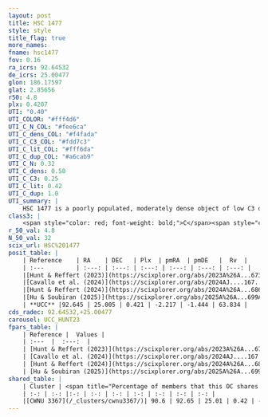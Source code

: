 ```yaml
---
layout: post
title: HSC 1477
style: style
title_flag: true
more_names: 
fname: hsc1477
fov: 0.16
ra_icrs: 92.64532
de_icrs: 25.00477
glon: 186.17597
glat: 2.85656
r50: 4.8
plx: 0.4207
UTI: "0.40"
UTI_COLOR: "#fff4d6"
UTI_C_N_COL: "#fee6ca"
UTI_C_dens_COL: "#f4fada"
UTI_C_C3_COL: "#fdd7c3"
UTI_C_lit_COL: "#fff6da"
UTI_C_dup_COL: "#a6cab9"
UTI_C_N: 0.32
UTI_C_dens: 0.58
UTI_C_C3: 0.25
UTI_C_lit: 0.42
UTI_C_dup: 1.0
UTI_summary: |
    HSC 1477 is a poorly populated, moderately dense object of low C3 quality. It was recently reported in the literature. This object shares a large percentage of members with a later reported entry.
class3: |
    <span style="color: red; font-weight: bold;">C</span><span style="color: red; font-weight: bold;">C</span>
r_50_val: 4.8
N_50_val: 32
scix_url: HSC%201477
posit_table: |
    | Reference    | RA    | DEC   | Plx  | pmRA  | pmDE   |  Rv  |
    | :---         | :---: | :---: | :---: | :---: | :---: | :---: |
    |[Hunt & Reffert (2023)](https://scixplorer.org/abs/2023A%26A...673A.114H) | 92.64 | 25.009 | 0.412 | -2.21 | -1.429 | 63.849 |
    |[Cavallo et al. (2024)](https://scixplorer.org/abs/2024AJ....167...12C) | 92.656 | 25.011 | 0.418 | -- | -- | -- |
    |[Hunt & Reffert (2024)](https://scixplorer.org/abs/2024A%26A...686A..42H) | 92.64 | 25.009 | 0.412 | -2.21 | -1.429 | 63.849 |
    |[Hu & Soubiran (2025)](https://scixplorer.org/abs/2025A%26A...699A.246H) | 92.656 | 25.011 | -- | -- | -- | -- |
    | **UCC** |92.645 | 25.005 | 0.421 | -2.217 | -1.444 | 63.834 | 
cds_radec: 92.64532,+25.00477
carousel: UCC_HUNT23
fpars_table: |
    | Reference |  Values |
    | :---  |  :---:  |
    | [Hunt & Reffert (2023)](https://scixplorer.org/abs/2023A%26A...673A.114H) | `AV50=1.473, diffAV50=1.446, MOD50=11.624, logAge50=8.966` |
    | [Cavallo et al. (2024)](https://scixplorer.org/abs/2024AJ....167...12C) | `AV50=1.73, dMod50=11.52, logAge50=9.08, [Fe/H]50=-0.18` |
    | [Hunt & Reffert (2024)](https://scixplorer.org/abs/2024A%26A...686A..42H) | `MassJ=169.702` |
    | [Hu & Soubiran (2025)](https://scixplorer.org/abs/2025A%26A...699A.246H) | `MA22=-0.15, MA23f=-0.32, MZ23=-0.39, MK24=-0.29, MF24=-0.28` |
shared_table: |
    | Cluster | <span title="Percentage of members that this OC shares with the ones listed">%</span>   | RA   | DEC   | Plx   | pmRA  | pmDE  | Rv | UTI |
    | :-: | :-: |:-: | :-: | :-: | :-: | :-: | :-: | :-: |
    |[CWNU 3367](/_clusters/cwnu3367/)| 90.6 | 92.65 | 25.01 | 0.42 | -2.21 | -1.44 | 63.83 |0.02 |
---
```

